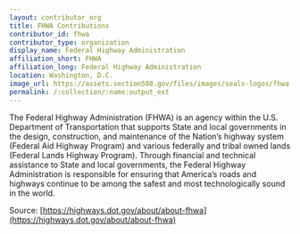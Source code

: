 ```yaml
---
layout: contributor_org
title: FHWA Contributions
contributor_id: fhwa
contributor_type: organization
display_name: Federal Highway Administration
affiliation_short: FHWA
affiliation_long: Federal Highway Administration
location: Washington, D.C.
image_url: https://assets.section508.gov/files/images/seals-logos/fhwa-sq.jpg
permalink: /:collection/:name:output_ext
---
```

The Federal Highway Administration (FHWA) is an agency within the U.S. Department of Transportation that supports State and local governments in the design, construction, and maintenance of the Nation’s highway system (Federal Aid Highway Program) and various federally and tribal owned lands (Federal Lands Highway Program). Through financial and technical assistance to State and local governments, the Federal Highway Administration is responsible for ensuring that America’s roads and highways continue to be among the safest and most technologically sound in the world.

Source: [https://highways.dot.gov/about/about-fhwa](https://highways.dot.gov/about/about-fhwa)
